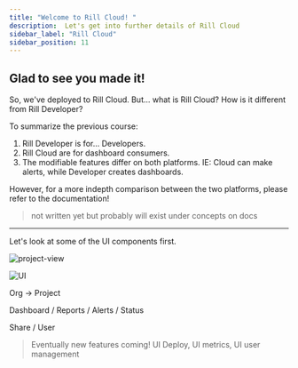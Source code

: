 ```yaml
---
title: "Welcome to Rill Cloud! "
description:  Let's get into further details of Rill Cloud
sidebar_label: "Rill Cloud"
sidebar_position: 11
---
```


## Glad to see you made it!


So, we've deployed to Rill Cloud. But... what is Rill Cloud? How is it different from Rill Developer? 

To summarize the previous course:

1. Rill Developer is for... Developers.
2. Rill Cloud are for dashboard consumers.
3. The modifiable features differ on both platforms. IE: Cloud can make alerts, while Developer creates dashboards.

However, for a more indepth comparison between the two platforms, please refer to the documentation!
> not written yet but probably will exist under concepts on docs

--- 
Let's look at some of the UI components first.

![project-view](/img/tutorials/201/rill-cloud-projects.png)

![UI](/img/tutorials/106/Rill-cloud-ui.png)
>>

Org -> Project

Dashboard / Reports / Alerts / Status

Share / User

> Eventually new features coming! 
UI Deploy, UI metrics, UI user management